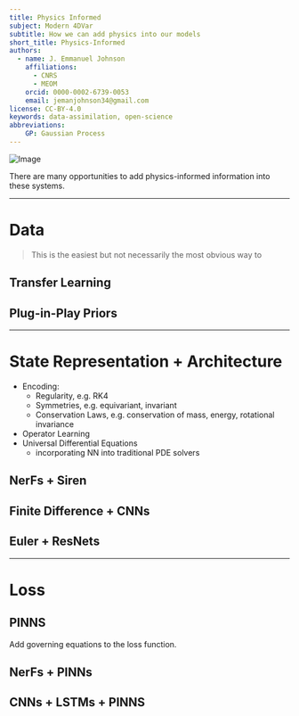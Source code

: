 ```yaml
---
title: Physics Informed
subject: Modern 4DVar
subtitle: How we can add physics into our models
short_title: Physics-Informed
authors:
  - name: J. Emmanuel Johnson
    affiliations:
      - CNRS
      - MEOM
    orcid: 0000-0002-6739-0053
    email: jemanjohnson34@gmail.com
license: CC-BY-4.0
keywords: data-assimilation, open-science
abbreviations:
    GP: Gaussian Process
---
```



![Image](https://media.springernature.com/lw703/springer-static/image/art%3A10.1038%2Fs42254-021-00314-5/MediaObjects/42254_2021_314_Figb_HTML.png)

There are many opportunities to add physics-informed information into these systems.



---
# Data

> This is the easiest but not necessarily the most obvious way to 


## Transfer Learning

## Plug-in-Play Priors


---
# State Representation + Architecture

* Encoding:
    * Regularity, e.g. RK4
    * Symmetries, e.g. equivariant, invariant
    * Conservation Laws, e.g. conservation of mass, energy, rotational invariance
* Operator Learning
* Universal Differential Equations
    * incorporating NN into traditional PDE solvers

## NerFs + Siren


## Finite Difference + CNNs


## Euler + ResNets


---
# Loss


## PINNS

Add governing equations to the loss function.


## NerFs + PINNs

## CNNs + LSTMs + PINNS

